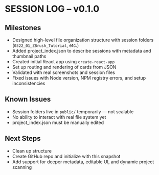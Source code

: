 # SESSION LOG – v0.1.0

## Milestones
- Designed high-level file organization structure with session folders (`0322_01_ZBrush_Tutorial`, etc.)
- Added project_index.json to describe sessions with metadata and thumbnail paths
- Created initial React app using `create-react-app`
- Set up routing and rendering of cards from JSON
- Validated with real screenshots and session files
- Fixed issues with Node version, NPM registry errors, and setup inconsistencies

## Known Issues
- Session folders live in `public/` temporarily — not scalable
- No ability to interact with real file system yet
- project_index.json must be manually edited

## Next Steps
- Clean up structure
- Create GitHub repo and initialize with this snapshot
- Add support for deeper metadata, editable UI, and dynamic project scanning
